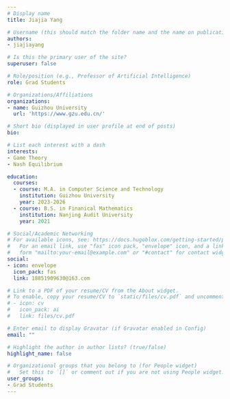 ```yaml
---
# Display name
title: Jiajia Yang

# Username (this should match the folder name and the name on publications)
authors:
- jiajiayang

# Is this the primary user of the site?
superuser: false

# Role/position (e.g., Professor of Artificial Intelligence)
role: Grad Students

# Organizations/Affiliations
organizations:
- name: Guizhou University
  url: 'https://www.gzu.edu.cn/'

# Short bio (displayed in user profile at end of posts)
bio: 

# List each interest with a dash
interests:
- Game Theory
- Nash Equilibrium 

education:
  courses:
  - course: M.A. in Computer Science and Technology 
    institution: Guizhou University
    year: 2023-2026
  - course: B.S. in Finanical Mathematics
    institution: Nanjing Audit University
    year: 2021

# Social/Academic Networking
# For available icons, see: https://docs.hugoblox.com/getting-started/page-builder/#icons
#   For an email link, use "fas" icon pack, "envelope" icon, and a link in the
#   form "mailto:your-email@example.com" or "#contact" for contact widget.
social:
- icon: envelope
  icon_pack: fas
  link: 18851909630@163.com

# Link to a PDF of your resume/CV from the About widget.
# To enable, copy your resume/CV to `static/files/cv.pdf` and uncomment the lines below.
# - icon: cv
#   icon_pack: ai
#   link: files/cv.pdf

# Enter email to display Gravatar (if Gravatar enabled in Config)
email: ""

# Highlight the author in author lists? (true/false)
highlight_name: false

# Organizational groups that you belong to (for People widget)
#   Set this to `[]` or comment out if you are not using People widget.
user_groups:
- Grad Students
---
```


